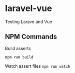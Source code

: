 # laravel-vue

Testing Larave and Vue

## NPM Commands

Build asserts

```npm run build```

Watch assert files
```npm run watch```
